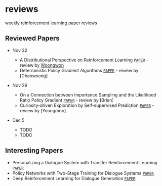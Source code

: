 # reviews
weekly reinforcement learning paper reviews

## Reviewed Papers

* Nov 22
  - A Distributional Perspective on Reinforcement Learning [`PAPER`](https://arxiv.org/abs/1707.06887) - review by [Woongwon](https://github.com/orgs/rlcode/people/dnddnjs)
  - Deterministic Policy Gradient Algorithms [`PAPER`](http://proceedings.mlr.press/v32/silver14.pdf) - review by [Chanwoong]
* Nov 29
  - On a Connection between Importance Sampling and the Likelihood Ratio Policy Gradient [`PAPER`](http://rll.berkeley.edu/~jietang/pubs/nips10_Tang.pdf) - review by [Brian]
  - Curiosity-driven Exploration by Self-supervised Prediction [`PAPER`](https://pathak22.github.io/noreward-rl/resources/icml17.pdf) - review by [Youngmoo]

* Dec 5
  - TODO
  - TODO
  
## Interesting Papers
- Personalizing a Dialogue System with Transfer Reinforcement Learning [`PAPER`](https://arxiv.org/pdf/1610.02891.pdf)
- Policy Networks with Two-Stage Training for Dialogue Systems [`PAPER`](https://arxiv.org/abs/1606.03152)
- Deep Reinforcement Learning for Dialogue Generation [`PAPER`](https://arxiv.org/abs/1606.01541)
